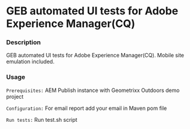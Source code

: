 # GEB automated UI tests for Adobe Experience Manager(CQ)
### Description
GEB automated UI tests for Adobe Experience Manager(CQ). Mobile site emulation included.

### Usage
`Prerequisites:`  AEM Publish instance with Geometrixx Outdoors demo project 

`Configuration:` For email report add your email in Maven pom file

`Run tests:` Run test.sh script
